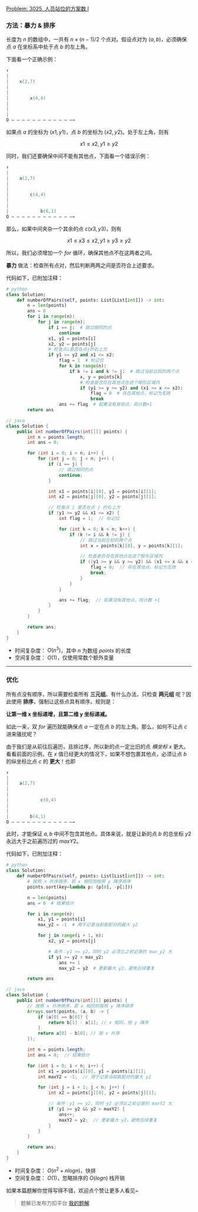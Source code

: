 [Problem: 3025. 人员站位的方案数 I](https://leetcode.cn/problems/find-the-number-of-ways-to-place-people-i/description/)

### 方法：暴力 & 排序

长度为 $n$ 的数组中，一共有 $n\times(n-1)/2$ 个点对。假设点对为 $(a,b)$，必须确保点 $a$ 在坐标系中处于点 $b$ 的左上角。

下面看一个正确示例：

```Java
↑
|
|    x(2,7)
|
|
|        x(4,4)
|
|
|
O — — — — — — — — — — — —→
```

如果点 $a$ 的坐标为 $(x1,y1)$，点 $b$ 的坐标为 $(x2,y2)$。处于左上角，则有

$$
x1\leq x2,y1\geq y2
$$

同时，我们还要确保中间不能有其他点，下面看一个错误示例：

```Java
↑
|
|    a(2,7)
|
|
|        c(4,4)
|
|
|            b(6,1)
O — — — — — — — — — — — —→
```

那么，如果中间夹杂一个其余的点 $c(x3,y3)$，则有

$$
x1\leq x3\leq x2,y1\geq y3\geq y2
$$

所以，我们必须增加一个 $for$ 循环，确保其他点不在这两者之间。

**暴力** 做法：检查所有点对，然后判断两两之间是否符合上述要求。

代码如下，已附加注释：

```Python
# python
class Solution:
    def numberOfPairs(self, points: List[List[int]]) -> int:
        n = len(points)
        ans = 0
        for i in range(n):
            for j in range(n):
                if i == j:  # 跳过相同的点
                    continue
                x1, y1 = points[i]
                x2, y2 = points[j]
                # 检查点i是否在点j的右上方
                if y1 >= y2 and x1 <= x2:
                    flag = 1  # 标记位
                    for k in range(n):
                        if k != i and k != j:  # 跳过当前比较的两个点
                            x, y = points[k]
                            # 检查是否存在其他点在这个矩形区域内
                            if (y1 >= y >= y2) and (x1 <= x <= x2):
                                flag = 0  # 存在其他点，标记为无效
                                break
                    ans += flag  # 如果没有其他点，则计数+1
        return ans
```

```Java
// java
class Solution {
    public int numberOfPairs(int[][] points) {
        int n = points.length;
        int ans = 0;

        for (int i = 0; i < n; i++) {
            for (int j = 0; j < n; j++) {
                if (i == j) {  
                    // 跳过相同的点
                    continue;
                }

                int x1 = points[i][0], y1 = points[i][1];
                int x2 = points[j][0], y2 = points[j][1];

                // 检查点 i 是否在点 j 的右上方
                if (y1 >= y2 && x1 <= x2) {
                    int flag = 1;  // 标记位

                    for (int k = 0; k < n; k++) {
                        if (k != i && k != j) {  
                            // 跳过当前比较的两个点
                            int x = points[k][0], y = points[k][1];

                            // 检查是否存在其他点在这个矩形区域内
                            if ((y1 >= y && y >= y2) && (x1 <= x && x <= x2)) {
                                flag = 0;  // 存在其他点，标记为无效
                                break;
                            }
                        }
                    }

                    ans += flag;  // 如果没有其他点，则计数 +1
                }
            }
        }

        return ans;
    }
}
```

- 时间复杂度： $O(n^3)$，其中 $n$ 为数组 $points$ 的长度
- 空间复杂度： $O(1)$，仅使用常数个额外变量

---

### 优化

所有点没有顺序，所以需要检查所有 **三元组**。有什么办法，只检查 **两元组** 呢？因此使用 **排序**，强制让这些点具有顺序。规则是：

$\textbf{让第一维 x 坐标递增，且第二维 y 坐标递减。}$

如此一来，双 $for$ 遍历就能确保点 $a$ 一定在点 $b$ 的左上角。那么，如何不让点 $c$ 进来骚扰呢？

由于我们是从前往后遍历，且排过序，所以新的点一定比旧的点 *横坐标* $x$ 更大。看看前面的示例，在 $x$ 值已经更大的情况下，如果不想包裹其他点，必须让点 $b$ 的纵坐标比点 $c$ 的 **更大**！也即

```Java
↑
|
|    a(2,7)
|
|
|            c(6,4)
|
|
|        b(4,1)
O — — — — — — — — — — — —→
```

此时，才能保证 $a,b$ 中间不包含其他点。具体来说，就是让新的点 $b$ 的总坐标 $y2$ 永远大于之前遍历过的 $maxY2$。

代码如下，已附加注释：

```Python
# python
class Solution:
    def numberOfPairs(self, points: List[List[int]]) -> int:
        # 按照 x 升序排序，若 x 相同则按照 y 降序排序
        points.sort(key=lambda p: (p[0], -p[1]))

        n = len(points)
        ans = 0  # 结果统计

        for i in range(n):
            x1, y1 = points[i]
            max_y2 = -1  # 用于记录当前能配对的最大 y2

            for j in range(i + 1, n):
                x2, y2 = points[j]

                # 条件：y1 >= y2，同时 y2 必须比之前记录的 max_y2 大
                if y1 >= y2 > max_y2:
                    ans += 1
                    max_y2 = y2  # 更新最大 y2，避免后续重复

        return ans
```

```Java
// java
class Solution {
    public int numberOfPairs(int[][] points) {
        // 按照 x 升序排序，若 x 相同则按照 y 降序排序
        Arrays.sort(points, (a, b) -> {
            if (a[0] == b[0]) {
                return b[1] - a[1]; // x 相同，按 y 降序
            }
            return a[0] - b[0]; // 按 x 升序
        });

        int n = points.length;
        int ans = 0;  // 结果统计

        for (int i = 0; i < n; i++) {
            int x1 = points[i][0], y1 = points[i][1];
            int maxY2 = -1;  // 用于记录当前能配对的最大 y2

            for (int j = i + 1; j < n; j++) {
                int x2 = points[j][0], y2 = points[j][1];

                // 条件：y1 >= y2，同时 y2 必须比之前记录的 maxY2 大
                if (y1 >= y2 && y2 > maxY2) {
                    ans++;
                    maxY2 = y2;  // 更新最大 y2，避免后续重复
                }
            }
        }

        return ans;
    }
}
```

- 时间复杂度： $O(n^2+nlogn)$，快排
- 空间复杂度： $O(1)$，忽略排序的 $O(logn)$ 栈开销

如果本篇题解你觉得写得不错，欢迎点个赞让更多人看见~

> 题解已发布力扣平台 [我的题解](https://leetcode.cn/problems/find-the-number-of-ways-to-place-people-i/solutions/3769982/tu-jie-bao-li-pai-xu-xiang-xi-tui-dao-sh-7a01/)
